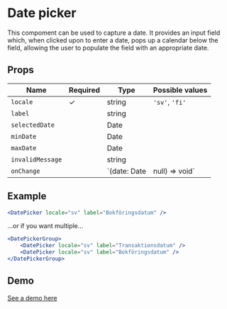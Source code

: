 # Date picker

This compoment can be used to capture a date. It provides an input field which, when clicked upon to enter a date, pops up a calendar below the field, allowing the user to populate the field with an appropriate date.

## Props

| Name             | Required  | Type    | Possible values                      |
|------------------|-----------|---------|--------------------------------------|
| `locale`         |     ✓     | string                        | `'sv'`, `'fi'` |
| `label`          |           | string                        |                |
| `selectedDate`   |           | Date                          |                |
| `minDate`        |           | Date                          |                |
| `maxDate`        |           | Date                          |                |
| `invalidMessage` |           | string                        |                |
| `onChange`       |           | `(date: Date | null) => void` |                |

## Example

```jsx
<DatePicker locale="sv" label="Bokföringsdatum" />
```

...or if you want multiple...

```jsx
<DatePickerGroup>
    <DatePicker locale="sv" label="Transaktionsdatum" />
    <DatePicker locale="sv" label="Bokföringsdatum" />
</DatePickerGroup>
```

## Demo

[See a demo here](https://collector-bank.github.io/collector-portal-framework/?selectedKind=Components&selectedStory=Date%20picker)

